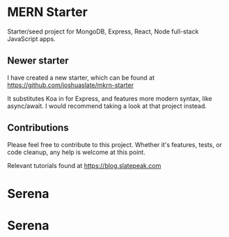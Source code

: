 # MERN Starter
Starter/seed project for MongoDB, Express, React, Node full-stack JavaScript apps.

## Newer starter
I have created a new starter, which can be found at https://github.com/joshuaslate/mkrn-starter

It substitutes Koa in for Express, and features more modern syntax, like async/await. I would recommend taking a look at that project instead.

## Contributions
Please feel free to contribute to this project. Whether it's features, tests, or code cleanup, any help is welcome at this point.

Relevant tutorials found at https://blog.slatepeak.com
# Serena
# Serena
